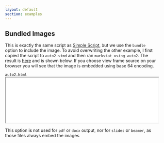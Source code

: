 ```yaml
---
layout: default
section: examples
---
```


Bundled Images
--------------

This is exactly the same script as [Simple Script](simpleScript), but we
use the `bundle` option to include the image. To avoid overwriting the
other example, I first copied the script to `auto2.stmd` and then ran
`markstat using auto2`. The result is [here](auto2.html) and is shown
below. If you choose view frame source on your browser you will see that
the image is embedded using base 64 encoding.

<div class="text-end"><code>auto2.html</code></div>
<iframe id="frame" src="auto2.html" width="100%" scrolling="no" class="border mb-3">
</iframe>

This option is not used for `pdf` or `docx` output, nor for `slides` or
`beamer`, as those files always embed the images.

<script>
{% include_relative iframe.js %}
</script>
